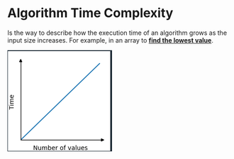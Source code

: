 # Algorithm Time Complexity

Is the way to describe how the execution time of an algorithm grows as the input size increases.
For example, in an array to [**find the lowest value**](../Arrays/lowest.js).

![Time Complexity](../libs/img/TimeComplexity.png)
